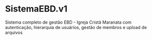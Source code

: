 # SistemaEBD.v1
Sistema completo de gestão EBD - Igreja Cristã Maranata com autenticação, hierarquia de usuários, gestão de membros e upload de arquivos
